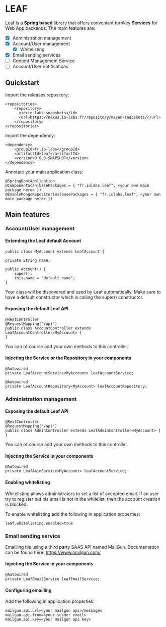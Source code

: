 # LEAF

Leaf is a **Spring based** library that offers conveniant turnkey  **Services** for Web App backends.
The main features are:
 - [x] Administration management
 - [x] Account/User management
 	- [x] Whitelisting
 - [x] Email sending services
 - [ ] Content Management Service
 - [ ] Account/User notifications

## Quickstart

Import the releases repository:

 	<repositories>
		<repository>
		  <id>io-labs-snapshots</id>
		  <url>https://nexus.io-labs.fr/repository/maven-snapshots/</url>
		</repository>
	</repositories>

Import the dependency:

	<dependency>
		<groupId>fr.io-labs</groupId>
		<artifactId>leaf</artifactId>
		<version>0.0.3-SNAPSHOT</version>
	</dependency>

Annotate your main application class:

    @SpringBootApplication
	@ComponentScan(basePackages = { "fr.iolabs.leaf", <your own main package here> })
	@EnableMongoRepositories(basePackages = { "fr.iolabs.leaf", <your own main package here> })

## Main features

### Account/User management
#### Extending the Leaf default Account

	public class MyAccount extends LeafAccount {

    private String name;

    public Account() {
        super();
        this.name = "default name";
    }

Your class will be discovered and used by Leaf automatically.
Make sure to have a default constructor which is calling the super() constructor.

#### Exposing the default Leaf API

    @RestController
	@RequestMapping("/api")
	public class AccountController extends LeafAccountController<MyAccount> {
	}

You can of course add your own methods to this controller.

#### Injecting the Service or the Repository in your components

    @Autowired
    private LeafAccountService<MyAccount> leafAccountService;

    @Autowired
    private LeafAccountRepository<MyAccount> leafAccountRepository;

### Administration management
#### Exposing the default Leaf API

    @RestController
	@RequestMapping("/api")
	public class AdminController extends LeafAdminController<MyAccount> {
	}

You can of course add your own methods to this controller.

#### Injecting the Service in your components

    @Autowired
    private LeafAminService<MyAccount> leafAccountService;

#### Enabling whitelisting

Whitelisting allows administrators to set a list of accepted email.
If an user try to register but his email is not in the whitelist, then the account creation is blocked.

To enable whitelisting add the following in application.properties:

	leaf.whitelisting.enabled=true

### Email sending service
Emailling his using a third party SAAS API named MailGun.
Documentation can be found here: https://www.mailgun.com/

#### Injecting the Service in your components

    @Autowired
    private LeafEmailService leafEmailService;

#### Configuring emailling
Add the following in application.properties:

    mailgun.api.url=<your mailgun api>/messages
	mailgun.api.from=<your sender email>
	mailgun.api.key=<your mailgun api key>
